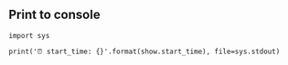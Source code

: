 ## Print to console ##
```
import sys

print('⏰ start_time: {}'.format(show.start_time), file=sys.stdout)
```